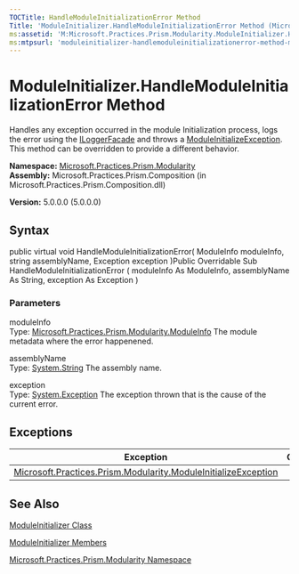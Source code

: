 ```yaml
---
TOCTitle: HandleModuleInitializationError Method
Title: 'ModuleInitializer.HandleModuleInitializationError Method (Microsoft.Practices.Prism.Modularity)'
ms:assetid: 'M:Microsoft.Practices.Prism.Modularity.ModuleInitializer.HandleModuleInitializationError(Microsoft.Practices.Prism.Modularity.ModuleInfo,System.String,System.Exception)'
ms:mtpsurl: 'moduleinitializer-handlemoduleinitializationerror-method-mspp-modularity.md'
---
```


# ModuleInitializer.HandleModuleInitializationError Method

Handles any exception occurred in the module Initialization process, logs the error using the [ILoggerFacade](https://msdn.microsoft.com/library/microsoft.practices.prism.logging.iloggerfacade) and throws a [ModuleInitializeException](https://msdn.microsoft.com/library/microsoft.practices.prism.modularity.moduleinitializeexception). This method can be overridden to provide a different behavior.

**Namespace:** [Microsoft.Practices.Prism.Modularity](https://msdn.microsoft.com/library/microsoft.practices.prism.modularity)
**Assembly:** Microsoft.Practices.Prism.Composition (in Microsoft.Practices.Prism.Composition.dll)

**Version:** 5.0.0.0 (5.0.0.0)

## Syntax
public virtual void HandleModuleInitializationError( ModuleInfo moduleInfo, string assemblyName, Exception exception )Public Overridable Sub HandleModuleInitializationError ( moduleInfo As ModuleInfo, assemblyName As String, exception As Exception )

### Parameters

moduleInfo  
Type: [Microsoft.Practices.Prism.Modularity.ModuleInfo](https://msdn.microsoft.com/library/microsoft.practices.prism.modularity.moduleinfo)
The module metadata where the error happenened.

assemblyName  
Type: [System.String](http://msdn.microsoft.com/en-us/library/s1wwdcbf)
The assembly name.

exception  
Type: [System.Exception](/patterns-practices/reference/ieventsubscription-interface-mspp-pubsubevents)
The exception thrown that is the cause of the current error.

## Exceptions


| Exception                                                                                                                                                         | Condition |
|-------------------------------------------------------------------------------------------------------------------------------------------------------------------|-----------|
| [Microsoft.Practices.Prism.Modularity.ModuleInitializeException](https://msdn.microsoft.com/library/microsoft.practices.prism.modularity.moduleinitializeexception) |           |

## See Also
[ModuleInitializer Class](https://msdn.microsoft.com/library/microsoft.practices.prism.modularity.moduleinitializer)

[ModuleInitializer Members](https://msdn.microsoft.com/allmembers.t:microsoft.practices.prism.modularity.moduleinitializer)

[Microsoft.Practices.Prism.Modularity Namespace](https://msdn.microsoft.com/library/microsoft.practices.prism.modularity)
